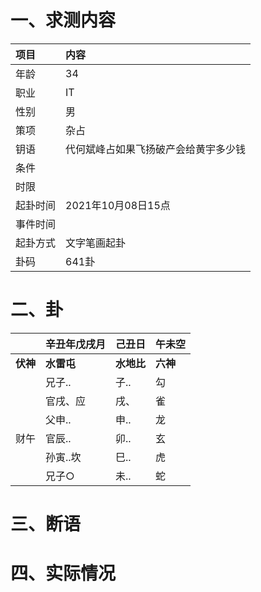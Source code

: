 # 一、求测内容
|项目|内容|
|:-|:-|
|年龄|34|
|职业|IT|
|性别|男|
|策项|杂占|
|钥语|代何斌峰占如果飞扬破产会给黄宇多少钱|
|条件||
|时限||
|起卦时间|2021年10月08日15点|
|事件时间||
|起卦方式|文字笔画起卦|
|卦码|641卦|

# 二、卦
||辛丑年戊戌月|己丑日|午未空|
|:-|:-|:-|:-|
|**伏神**|**水雷屯**|**水地比**|**六神**|
||兄子..|子..|勾|
||官戌、应|戌、|雀|
||父申..|申..|龙|
|财午|官辰..|卯..|玄|
||孙寅..坎|巳..|虎|
||兄子○|未..|蛇|


# 三、断语

# 四、实际情况